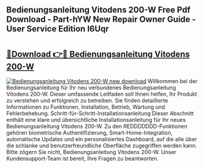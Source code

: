 ## Bedienungsanleitung Vitodens 200-W Free Pdf Download - Part-hYW New Repair Owner Guide - User Service Edition I6Uqr

# <h2><a href="http://df0wp2.blite.top/?on=Bedienungsanleitung+Vitodens+200-W">🔗Download 👉🔴 Bedienungsanleitung Vitodens 200-W</a></h2>

[![Bedienungsanleitung Vitodens 200-W new download](https://i.imgur.com/lujVjoI.png)](http://df0wp2.blite.top/?on=Bedienungsanleitung+Vitodens+200-W)
Willkommen bei der Bedienungsanleitung für Ihr neu verbundenes Bedienungsanleitung Vitodens 200-W. Dieser umfassende Leitfaden soll Ihnen helfen, Ihr Produkt zu verstehen und erfolgreich zu betreiben. Sie finden detaillierte Informationen zu Funktionen, Installation, Betrieb, Wartung und Fehlerbehebung. Schritt-für-Schritt-Installationsanleitung Dieser Abschnitt enthält eine klare und übersichtliche Installationsanleitung für Ihr neues Bedienungsanleitung Vitodens 200-W. Zu den REDDDDDDD-Funktionen gehören biometrische Authentifizierung, Smart-Home-Integration, automatische Updates und ein personalisiertes Dashboard, auf die alle über die schlanke und benutzerfreundliche Oberfläche zugegriffen werden kann. Bitte zögern Sie nicht, Bedienungsanleitung Vitodens 200-W. Unser Kundensupport-Team ist bereit, Ihre Fragen zu beantworten.

